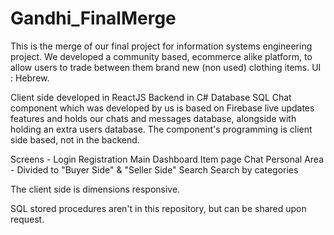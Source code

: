 # Gandhi_FinalMerge

This is the merge of our final project for information systems engineering project.
We developed a community based, ecommerce alike platform, to allow users to trade between them brand new (non used) clothing items.
UI : Hebrew.

Client side developed in ReactJS
Backend in C#
Database SQL
Chat component which was developed by us is based on Firebase live updates features and holds our chats and messages database, alongside with holding an extra users database. The component's programming is client side based, not in the backend.

Screens - 
Login
Registration
Main Dashboard
Item page
Chat
Personal Area - Divided to "Buyer Side" & "Seller Side"
Search
Search by categories

The client side is dimensions responsive.

SQL stored procedures aren't in this repository, but can be shared upon request.



